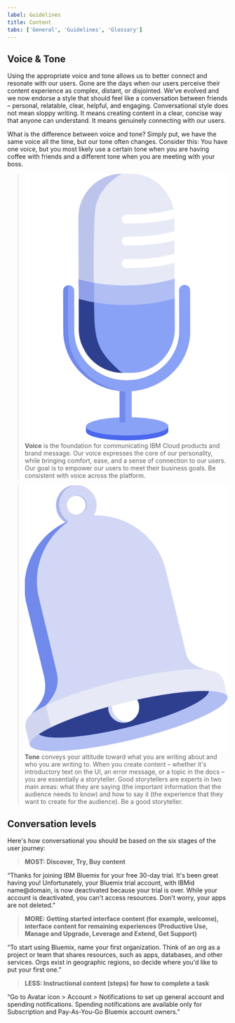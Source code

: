 ```yaml
---
label: Guidelines
title: Content
tabs: ['General', 'Guidelines', 'Glossary']
---
```


## Voice & Tone

Using the appropriate voice and tone allows us to better connect and resonate with our users. Gone are the days when our users perceive their content experience as complex, distant, or disjointed. We've evolved and we now endorse a style that should feel like a conversation between friends – personal, relatable, clear, helpful, and engaging. Conversational style does not mean sloppy writing. It means creating content in a clear, concise way that anyone can understand. It means genuinely connecting with our users.

What is the difference between voice and tone? Simply put, we have the same voice all the time, but our tone often changes. Consider this: You have one voice, but you most likely use a certain tone when you are having coffee with friends and a different tone when you are meeting with your boss.

> ![voice](images/content-general-1.png)
<page-intro>**Voice**</page-intro> is the foundation for communicating IBM Cloud products and brand message. Our voice expresses the core of our personality, while bringing comfort, ease, and a sense of connection to our users. Our goal is to empower our users to meet their business goals. Be consistent with voice across the platform.

> ![tone](images/content-general-2.png)
<page-intro>**Tone**</page-intro> conveys your attitude toward what you are writing about and who you are writing to. When you create content – whether it's introductory text on the UI, an error message, or a topic in the docs – you are essentially a storyteller. Good storytellers are experts in two main areas: what they are saying (the important information that the audience needs to know) and how to say it (the experience that they want to create for the audience). Be a good storyteller.

## Conversation levels

Here's how conversational you should be based on the six stages of the user journey:

> <page-intro>**MOST: Discover, Try, Buy content**</page-intro>

“Thanks for joining IBM Bluemix for your free 30-day trial. It's been great having you! Unfortunately, your Bluemix trial account, with IBMid name@domain, is now deactivated because your trial is over. While your account is deactivated, you can't access resources. Don't worry, your apps are not deleted.”

> <page-intro>**MORE: Getting started interface content (for example, welcome), interface content for remaining experiences (Productive Use, Manage and Upgrade, Leverage and Extend, Get Support)**</page-intro>

“To start using Bluemix, name your first organization. Think of an org as a project or team that shares resources, such as apps, databases, and other services. Orgs exist in geographic regions, so decide where you'd like to put your first one.”

> <page-intro>**LESS: Instructional content (steps) for how to complete a task**</page-intro>

“Go to Avatar icon > Account > Notifications to set up general account and spending notifications. Spending notifications are available only for Subscription and Pay-As-You-Go Bluemix account owners.”
